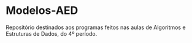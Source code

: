 # Modelos-AED
 Repositório destinados aos programas feitos nas aulas de Algoritmos e Estruturas de Dados, do 4º período. 
